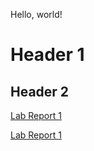 Hello, world!
# Header 1
## Header 2

[Lab Report 1](lab-report-1-week-2.html)

[Lab Report 1](https://sammg13.github.io/<your-lab-reports-repo>/lab-report-1-week-2.html)